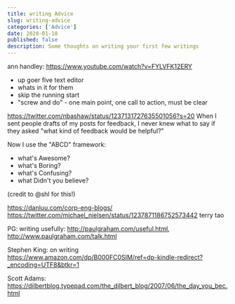 ```yaml
---
title: writing Advice
slug: writing-advice
categories: ['Advice']
date: 2020-01-18
published: false
description: Some thoughts on writing your first few writings
---
```


ann handley: https://www.youtube.com/watch?v=FYLVFK12ERY
- up goer five text editor
- whats in it for them
- skip the running start
- "screw and do" - one main point, one call to action, must be clear


https://twitter.com/nbashaw/status/1237131727635501056?s=20
When I sent people drafts of my posts for feedback, I never knew what to say if they asked "what kind of feedback would be helpful?"

Now I use the "ABCD" framework:

- what's Awesome?
- what's Boring?
- what's Confusing?
- what Didn't you believe?

(credit to 
@shl
 for this!)


 https://danluu.com/corp-eng-blogs/
 https://twitter.com/michael_nielsen/status/1237871186752573442 terry tao


PG: writing usefully: http://paulgraham.com/useful.html, http://www.paulgraham.com/talk.html

 Stephen King: on writing https://www.amazon.com/dp/B000FC0SIM/ref=dp-kindle-redirect?_encoding=UTF8&btkr=1

 Scott Adams: https://dilbertblog.typepad.com/the_dilbert_blog/2007/06/the_day_you_bec.html